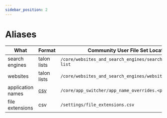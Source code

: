 ```yaml
---
sidebar_position: 2
---
```


# Aliases

| What              | Format                                               | Community User File Set Location                             |        |
| ----------------- | ---------------------------------------------------- | ------------------------------------------------------------ | ------ |
| search engines    | talon lists                                          | `/core/websites_and_search_engines/search_engine.talon-list` | Note 2 |
| websites          | talon lists                                          | `/core/websites_and_search_engines/website.talon-list`       | Note 2 |
| application names | [csv](/docs/Resource%20Hub/terminology.md#csv-files) | `/core/app_switcher/app_name_overrides.<platform>.csv`       | Note 3 |
| file extensions   | csv                                                  | `/settings/file_extensions.csv`                              | Note 4 |
